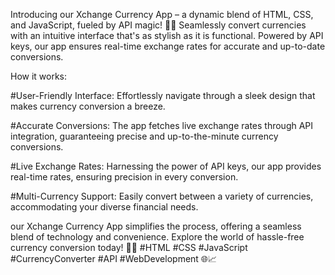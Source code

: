 Introducing our Xchange Currency App – a dynamic blend of HTML, CSS, and JavaScript, fueled by API magic! 💱✨ Seamlessly convert currencies with an intuitive interface that's as stylish as it is functional. Powered by API keys, our app ensures real-time exchange rates for accurate and up-to-date conversions.

How it works:

#User-Friendly Interface: Effortlessly navigate through a sleek design that makes currency conversion a breeze.

#Accurate Conversions: The app fetches live exchange rates through API integration, guaranteeing precise and up-to-the-minute currency conversions.

#Live Exchange Rates: Harnessing the power of API keys, our app provides real-time rates, ensuring precision in every conversion.

#Multi-Currency Support: Easily convert between a variety of currencies, accommodating your diverse financial needs.

our Xchange Currency App simplifies the process, offering a seamless blend of technology and convenience. Explore the world of hassle-free currency conversion today! 💼💵 #HTML #CSS #JavaScript #CurrencyConverter #API #WebDevelopment 🌐📈





